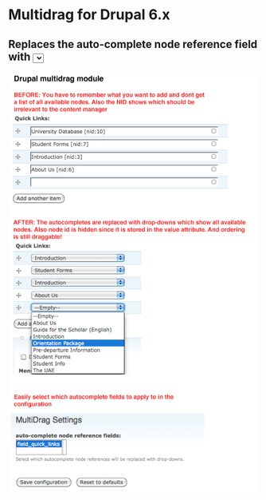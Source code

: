 # Multidrag for Drupal 6.x
## Replaces the auto-complete node reference field with <select> drop-downs
![readme image](/readme.png)